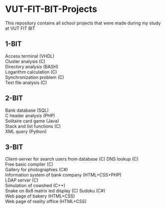 # VUT-FIT-BIT-Projects
This repository contains all school projects that were made during my study at VUT FIT BIT
## 1-BIT
Access terminal (VHDL) <br>
Cluster analysis (C) <br>
Directory analysis (BASH) <br>
Logarithm calculation (C) <br>
Synchronization problem (C) <br>
Text file analysis (C)
## 2-BIT
Bank database (SQL) <br>
C header analysis (PHP) <br>
Solitaire card game (Java) <br>
Stack and list functions (C) <br>
XML query (Python)
## 3-BIT
Client-server for search users from database (C)
DNS lookup (C) <br>
Free basic compiler (C) <br>
Gallery for photographies (C#) <br>
Information system of bank company (HTML+CSS+PHP) <br>
LDAP server (C) <br>
Simulation of cowshed (C++) <br>
Snake on 8x8 matrix led display (C)
Sudoku (C#) <br>
Web page of bakery (HTML+CSS) <br>
Web page of reality office (HTML+CSS)

